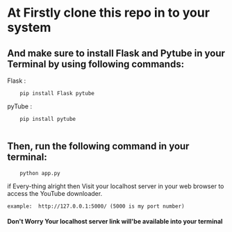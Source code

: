# At Firstly clone this repo in to your system 

## And make sure to install Flask and Pytube in your Terminal  by using following commands:

Flask : 
```code
    pip install Flask pytube
```

pyTube : 
```code
    pip install pytube
    
```


## Then, run the following command in your terminal: 
```code
    python app.py
```

if Every-thing alright then Visit your localhost server in your web browser to access the YouTube downloader.
```
example:  http://127.0.0.1:5000/ (5000 is my port number) 
``` 
#### Don't Worry Your localhost server link will'be available into your terminal
